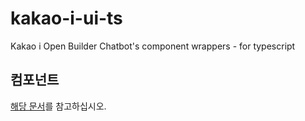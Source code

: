 # kakao-i-ui-ts
Kakao i Open Builder Chatbot's component wrappers - for typescript

## 컴포넌트
[해당 문서](./src)를 참고하십시오.
